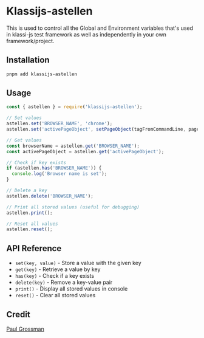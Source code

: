 # Klassijs-astellen

This is used to control all the Global and Environment variables that's used in klassi-js test framework as well as independently in your own framework/project.

## Installation

```bash
pnpm add klassijs-astellen
```

## Usage

```javascript
const { astellen } = require('klassijs-astellen');

// Set values
astellen.set('BROWSER_NAME', 'chrome');
astellen.set('activePageObject', setPageObject(tagFromCommandLine, pageObjectMap));

// Get values
const browserName = astellen.get('BROWSER_NAME');
const activePageObject = astellen.get('activePageObject');

// Check if key exists
if (astellen.has('BROWSER_NAME')) {
  console.log('Browser name is set');
}

// Delete a key
astellen.delete('BROWSER_NAME');

// Print all stored values (useful for debugging)
astellen.print();

// Reset all values
astellen.reset();
```

## API Reference

- `set(key, value)` - Store a value with the given key
- `get(key)` - Retrieve a value by key
- `has(key)` - Check if a key exists
- `delete(key)` - Remove a key-value pair
- `print()` - Display all stored values in console
- `reset()` - Clear all stored values

## Credit
[Paul Grossman](https://www.linkedin.com/in/pmgrossman/)